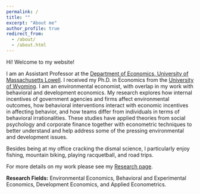 ```yaml
---
permalink: /
title: ""
excerpt: "About me"
author_profile: true
redirect_from: 
  - /about/
  - /about.html
---
```


Hi! Welcome to my website!

I am an Assistant Professor at the [Department of Economics, University of Massachusetts Lowell](https://www.uml.edu/fahss/economics/). I received my Ph.D. in Economics from the [University of Wyoming](https://www.uwyo.edu/economics/index.html).  I am an environmental economist, with overlap in my work with behavioral and development economics. My research explores how internal incentives of government agencies and firms affect environmental outcomes, how behavioral interventions interact with economic incentives in affecting behavior, and how teams differ from individuals in terms of behavioral irrationalities. These studies have applied theories from social psychology and corporate finance together with econometric techniques to better understand and help address some of the pressing environmental and development issues.​

Besides being at my office cracking the dismal science, I particularly enjoy fishing, mountain biking, playing racquetball, and road trips.

For more details on my work please see my [Research page](https://xu003822.github.io/research/).

**Research Fields:**
  Environmental Economics, Behavioral and Experimental Economics, Development Economics, and Applied Econometrics.



